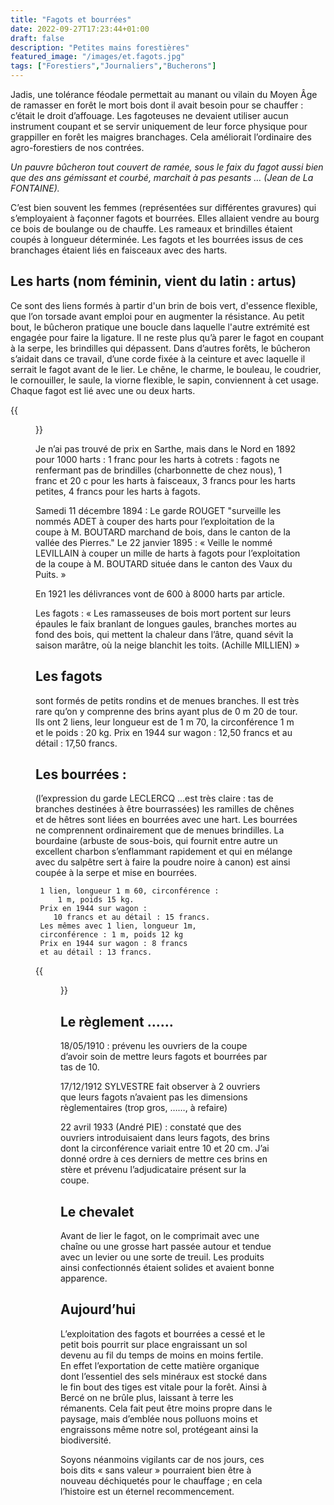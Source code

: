 ```yaml
---
title: "Fagots et bourrées"
date: 2022-09-27T17:23:44+01:00
draft: false
description: "Petites mains forestières"
featured_image: "/images/et.fagots.jpg"
tags: ["Forestiers","Journaliers","Bucherons"]
---
```


Jadis, une tolérance féodale permettait au 
manant ou vilain du Moyen Âge de ramasser
en forêt le mort bois dont il avait besoin
pour se chauffer : c’était le droit d’affouage.
Les fagoteuses ne devaient utiliser aucun 
instrument coupant et se servir uniquement 
de leur force physique pour grappiller en
forêt les maigres branchages. Cela améliorait
l’ordinaire des agro-forestiers de nos contrées.

*Un pauvre bûcheron tout couvert de ramée, 
sous le faix du fagot aussi bien que des ans
 gémissant et courbé, marchait à pas pesants 
… (Jean de La FONTAINE).*

C’est bien souvent les femmes (représentées sur
différentes gravures) qui s’employaient à façonner
fagots et bourrées. Elles allaient vendre au bourg 
ce bois de boulange ou de chauffe. 
Les rameaux et brindilles étaient coupés à longueur
déterminée. Les fagots et les bourrées issus de 
ces branchages étaient liés en faisceaux avec des harts.

## Les harts (nom féminin, vient du latin : artus)

Ce sont des liens formés à partir d'un brin de
bois vert, d'essence flexible, que l’on torsade 
avant emploi pour en augmenter la résistance.
Au petit bout, le bûcheron pratique une boucle 
dans laquelle l'autre extrémité est engagée pour
faire la ligature. Il ne reste plus qu’à parer le fagot 
en coupant à la serpe, les brindilles qui dépassent. 
Dans d’autres forêts, le bûcheron s’aidait dans ce
travail, d’une corde fixée à la ceinture et avec 
laquelle il serrait le fagot avant de le lier.
Le chêne, le charme, le bouleau, le coudrier, 
le cornouiller, le saule, la viorne flexible, le sapin,
 conviennent à cet usage. Chaque fagot est lié 
avec une ou deux harts. 

{{<figure src="/images/articles/foreau1916.jpg" title="Autorisation de Harts">}}


Je n’ai pas trouvé de prix en Sarthe, mais 
dans le Nord en 1892  pour 1000 harts :
1 franc pour les harts à cotrets : fagots ne 
renfermant pas de brindilles 
(charbonnette de chez nous), 
1 franc et 20 c  pour les harts à faisceaux, 
3 francs pour les harts petites,
4 francs pour les harts à fagots.

Samedi 11 décembre 1894 : 
Le garde ROUGET "surveille les nommés ADET 
à couper des harts pour l’exploitation de la coupe
à M. BOUTARD marchand de bois, dans le canton
de la vallée des Pierres."
Le 22 janvier 1895 : « Veille le nommé LEVILLAIN
à couper un mille de harts à fagots pour l’exploitation 
de la coupe à M. BOUTARD située dans le canton des
Vaux du Puits. »

En 1921 les délivrances vont de 600 à 8000 harts par article. 

   Les fagots : « Les ramasseuses de bois mort portent
   sur leurs épaules le faix branlant de longues gaules, 
   branches mortes au fond des bois, qui mettent la 
   chaleur dans l’âtre, quand sévit la saison marâtre,
   où la neige blanchit les toits. 
   (Achille MILLIEN) »

## Les fagots 
sont formés de petits rondins et de 
menues branches. Il est très rare qu’on y comprenne
des brins ayant plus de 0 m 20 de tour. 
Ils ont 2 liens, leur longueur est de 1 m 70, 
la circonférence 1 m et le poids : 20 kg.
Prix en 1944 sur wagon : 12,50 francs 
et au détail : 17,50 francs.

## Les bourrées :
(l’expression du garde LECLERCQ …est très claire : 
tas de branches destinées à être bourrassées)
les ramilles de chênes et de hêtres sont liées 
en bourrées avec une hart. 
Les bourrées ne comprennent ordinairement 
que de menues brindilles.
La bourdaine (arbuste de sous-bois, qui fournit entre 
autre un excellent charbon s’enflammant 
rapidement et qui en mélange avec du salpêtre
sert à faire la poudre noire à canon) est ainsi 
coupée à la serpe et mise en bourrées.

     1 lien, longueur 1 m 60, circonférence : 
         1 m, poids 15 kg.
     Prix en 1944 sur wagon : 
        10 francs et au détail : 15 francs.
     Les mêmes avec 1 lien, longueur 1m,
     circonférence : 1 m, poids 12 kg
     Prix en 1944 sur wagon : 8 francs 
     et au détail : 13 francs.

{{<figure src="/images/articles/bmarigne.jpg" title="Dans le bourg de Marigné">}}


## Le règlement ……
18/05/1910 : prévenu les ouvriers de la coupe 
d’avoir soin de mettre leurs fagots et bourrées 
par tas de 10.

17/12/1912 SYLVESTRE  fait observer à 2 
ouvriers que leurs fagots n’avaient pas 
les dimensions règlementaires 
(trop gros, ……, à refaire)

22 avril 1933 (André PIE) : constaté que des 
ouvriers introduisaient dans leurs fagots, des 
brins dont la circonférence variait entre 10 et 20 cm. 
J’ai donné ordre à ces derniers de mettre ces 
brins en stère et prévenu l’adjudicataire présent 
sur la coupe.

## Le chevalet
Avant de lier le fagot, on le comprimait avec 
une chaîne ou une grosse hart passée autour 
et tendue avec un levier ou une sorte de treuil. 
Les produits ainsi confectionnés étaient solides 
et avaient bonne apparence.

## Aujourd’hui
L’exploitation des fagots et bourrées a cessé et le 
petit bois pourrit sur place engraissant un sol 
devenu au fil du temps de moins en moins fertile.
En effet l’exportation de cette matière organique
dont l’essentiel des sels minéraux est stocké 
dans le fin bout des tiges est vitale pour la forêt.
Ainsi à Bercé on ne brûle plus, laissant à terre 
les rémanents.
Cela fait peut être moins propre dans le paysage,
mais d’emblée nous polluons moins et engraissons 
même notre sol, protégeant ainsi la biodiversité.
 
Soyons néanmoins vigilants car de nos jours, 
ces bois dits « sans valeur » pourraient bien être
à nouveau déchiquetés pour le chauffage ; 
en cela l’histoire est un éternel recommencement.
 
